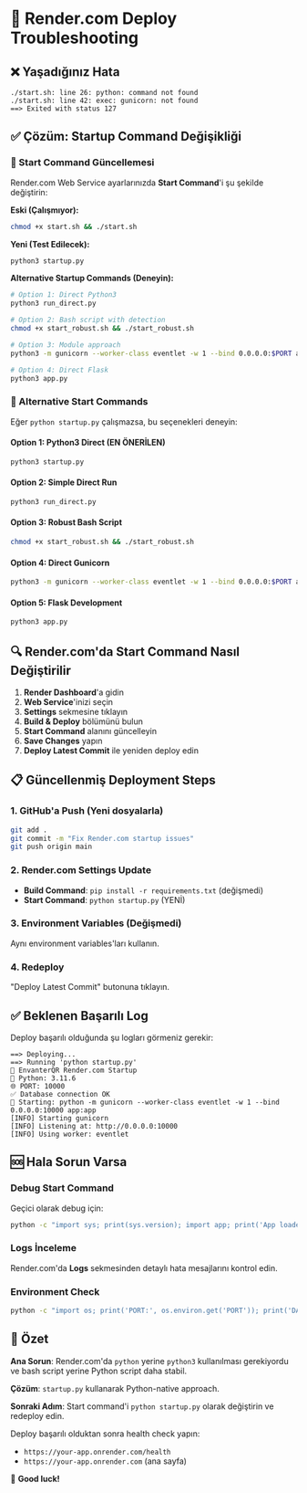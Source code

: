 # 🔧 Render.com Deploy Troubleshooting

## ❌ Yaşadığınız Hata

```
./start.sh: line 26: python: command not found
./start.sh: line 42: exec: gunicorn: not found
==> Exited with status 127
```

## ✅ Çözüm: Startup Command Değişikliği

### 🔄 Start Command Güncellemesi

Render.com Web Service ayarlarınızda **Start Command**'i şu şekilde değiştirin:

**Eski (Çalışmıyor):**
```bash
chmod +x start.sh && ./start.sh
```

**Yeni (Test Edilecek):**
```bash
python3 startup.py
```

**Alternative Startup Commands (Deneyin):**
```bash
# Option 1: Direct Python3
python3 run_direct.py

# Option 2: Bash script with detection
chmod +x start_robust.sh && ./start_robust.sh

# Option 3: Module approach
python3 -m gunicorn --worker-class eventlet -w 1 --bind 0.0.0.0:$PORT app:app

# Option 4: Direct Flask
python3 app.py
```

### 🚀 Alternative Start Commands

Eğer `python startup.py` çalışmazsa, bu seçenekleri deneyin:

#### Option 1: Python3 Direct (EN ÖNERİLEN)
```bash
python3 startup.py
```

#### Option 2: Simple Direct Run
```bash
python3 run_direct.py
```

#### Option 3: Robust Bash Script
```bash
chmod +x start_robust.sh && ./start_robust.sh
```

#### Option 4: Direct Gunicorn
```bash
python3 -m gunicorn --worker-class eventlet -w 1 --bind 0.0.0.0:$PORT app:app
```

#### Option 5: Flask Development
```bash
python3 app.py
```

## 🔍 Render.com'da Start Command Nasıl Değiştirilir

1. **Render Dashboard**'a gidin
2. **Web Service**'inizi seçin
3. **Settings** sekmesine tıklayın
4. **Build & Deploy** bölümünü bulun
5. **Start Command** alanını güncelleyin
6. **Save Changes** yapın
7. **Deploy Latest Commit** ile yeniden deploy edin

## 📋 Güncellenmiş Deployment Steps

### 1. GitHub'a Push (Yeni dosyalarla)
```bash
git add .
git commit -m "Fix Render.com startup issues"
git push origin main
```

### 2. Render.com Settings Update
- **Build Command**: `pip install -r requirements.txt` (değişmedi)
- **Start Command**: `python startup.py` (YENİ)

### 3. Environment Variables (Değişmedi)
Aynı environment variables'ları kullanın.

### 4. Redeploy
"Deploy Latest Commit" butonuna tıklayın.

## ✅ Beklenen Başarılı Log

Deploy başarılı olduğunda şu logları görmeniz gerekir:

```
==> Deploying...
==> Running 'python startup.py'
🚀 EnvanterQR Render.com Startup
🐍 Python: 3.11.6
🌐 PORT: 10000
✅ Database connection OK
🚀 Starting: python -m gunicorn --worker-class eventlet -w 1 --bind 0.0.0.0:10000 app:app
[INFO] Starting gunicorn
[INFO] Listening at: http://0.0.0.0:10000
[INFO] Using worker: eventlet
```

## 🆘 Hala Sorun Varsa

### Debug Start Command
Geçici olarak debug için:
```bash
python -c "import sys; print(sys.version); import app; print('App loaded OK')"
```

### Logs İnceleme
Render.com'da **Logs** sekmesinden detaylı hata mesajlarını kontrol edin.

### Environment Check
```bash
python -c "import os; print('PORT:', os.environ.get('PORT')); print('DATABASE_URL:', os.environ.get('DATABASE_URL', 'NOT SET')[:20])"
```

## 🎯 Özet

**Ana Sorun**: Render.com'da `python` yerine `python3` kullanılması gerekiyordu ve bash script yerine Python script daha stabil.

**Çözüm**: `startup.py` kullanarak Python-native approach.

**Sonraki Adım**: Start command'i `python startup.py` olarak değiştirin ve redeploy edin.

Deploy başarılı olduktan sonra health check yapın:
- `https://your-app.onrender.com/health`
- `https://your-app.onrender.com` (ana sayfa)

🚀 **Good luck!**